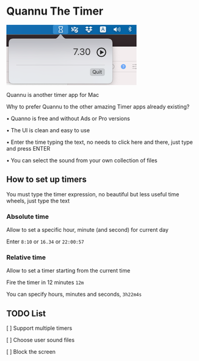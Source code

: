 # Quannu The Timer

![Quanno Screenshot](screenshot.png)

Quannu is another timer app for Mac

Why to prefer Quannu to the other amazing Timer apps already existing?

• Quanno is free and without Ads or Pro versions

• The UI is clean and easy to use

• Enter the time typing the text, no needs to click here and there, just type and press ENTER

• You can select the sound from your own collection of files


## How to set up timers

You must type the timer expression, no beautiful but less useful time wheels, just type the text

### Absolute time

Allow to set a specific hour, minute (and second) for current day

Enter `8:10` or `16.34` or `22:00:57`

### Relative time

Allow to set a timer starting from the current time

Fire the timer in 12 minutes `12m`

You can specify hours, minutes and seconds, `3h22m4s`

## TODO List

[ ] Support multiple timers
 
[ ] Choose user sound files

[ ] Block the screen 